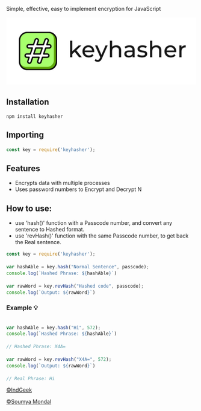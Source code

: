 Simple, effective, easy to implement encryption for JavaScript

![Logo](./assets/keyhasher.jpg)
## Installation

```
npm install keyhasher
```

## Importing
```javascript
const key = require('keyhasher');
```


## Features

- Encrypts data with multiple processes
- Uses password numbers to Encrypt and Decrypt
N

## How to use:

- use 'hash()' function with a Passcode number, and convert any sentence to Hashed format.
- use 'revHash()' function with the same Passcode number, to get back the Real sentence.


```javascript
const key = require('keyhasher');

var hashAble = key.hash("Normal Sentence", passcode);
console.log(`Hashed Phrase: ${hashAble}`)

var rawWord = key.revHash("Hashed code", passcode);
console.log(`Output: ${rawWord}`)


```
### Example 💡

```javascript

var hashAble = key.hash("Hi", 572);
console.log(`Hashed Phrase: ${hashAble}`)

// Hashed Phrase: X4A=

var rawWord = key.revHash("X4A=", 572);
console.log(`Output: ${rawWord}`)

// Real Phrase: Hi

```

[©IndGeek](https://indgeek.com)

[©Soumya Mondal](https://soumyamondal.com)